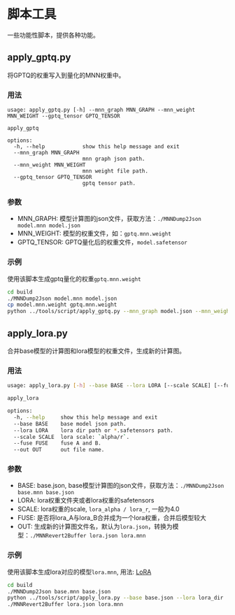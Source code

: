 # 脚本工具
一些功能性脚本，提供各种功能。

## apply_gptq.py
将GPTQ的权重写入到量化的MNN权重中。

### 用法
```
usage: apply_gptq.py [-h] --mnn_graph MNN_GRAPH --mnn_weight MNN_WEIGHT --gptq_tensor GPTQ_TENSOR

apply_gptq

options:
  -h, --help            show this help message and exit
  --mnn_graph MNN_GRAPH
                        mnn graph json path.
  --mnn_weight MNN_WEIGHT
                        mnn weight file path.
  --gptq_tensor GPTQ_TENSOR
                        gptq tensor path.
```

### 参数
- MNN_GRAPH: 模型计算图的json文件，获取方法：`./MNNDump2Json model.mnn model.json`
- MNN_WEIGHT:  模型的权重文件，如：`gptq.mnn.weight`
- GPTQ_TENSOR: GPTQ量化后的权重文件，`model.safetensor`

### 示例
使用该脚本生成gptq量化的权重`gptq.mnn.weight`
```sh
cd build
./MNNDump2Json model.mnn model.json
cp model.mnn.weight gptq.mnn.weight
python ../tools/script/apply_gptq.py --mnn_graph model.json --mnn_weight gptq.mnn.weight --gptq_tensor model.safetensor
```

## apply_lora.py

合并base模型的计算图和lora模型的权重文件，生成新的计算图。

### 用法
```sh
usage: apply_lora.py [-h] --base BASE --lora LORA [--scale SCALE] [--fuse FUSE] [--out OUT]

apply_lora

options:
  -h, --help     show this help message and exit
  --base BASE    base model json path.
  --lora LORA    lora dir path or *.safetensors path.
  --scale SCALE  lora scale: `alpha/r`.
  --fuse FUSE    fuse A and B.
  --out OUT      out file name.
```

### 参数
- BASE: base.json, base模型计算图的json文件，获取方法：`./MNNDump2Json base.mnn base.json`
- LORA: lora权重文件夹或者lora权重的safetensors
- SCALE: lora权重的scale, `lora_alpha / lora_r`, 一般为4.0
- FUSE: 是否将lora_A与lora_B合并成为一个lora权重，合并后模型较大
- OUT: 生成新的计算图文件名，默认为`lora.json`，转换为模型：`./MNNRevert2Buffer lora.json lora.mnn`

### 示例
使用该脚本生成lora对应的模型`lora.mnn`, 用法: [LoRA](../transformers/llm.html#lora)
```sh
cd build
./MNNDump2Json base.mnn base.json
python ../tools/script/apply_lora.py --base base.json --lora lora_dir
./MNNRevert2Buffer lora.json lora.mnn
```
